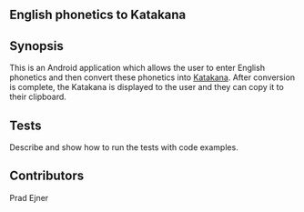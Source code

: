## English phonetics to Katakana

## Synopsis

This is an Android application which allows the user to enter English phonetics and then convert these phonetics into [Katakana](https://en.wikipedia.org/wiki/Katakana). After conversion is complete, the Katakana is displayed to the user and they can copy it to their clipboard. 

## Tests

Describe and show how to run the tests with code examples.

## Contributors

Prad Ejner
